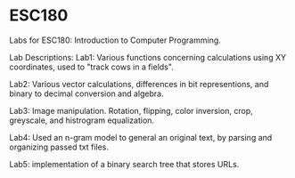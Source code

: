 # ESC180
Labs for ESC180: Introduction to Computer Programming. 

Lab Descriptions:
Lab1: Various functions concerning calculations using XY coordinates, used to "track cows in a fields".

Lab2: Various vector calculations, differences in bit representions, and binary to decimal conversion and algebra.

Lab3: Image manipulation. Rotation, flipping, color inversion, crop, greyscale, and histrogram equalization.

Lab4: Used an n-gram model to general an original text, by parsing and organizing passed txt files.

Lab5: implementation of a binary search tree that stores URLs.
